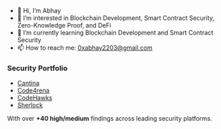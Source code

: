 - 👋 Hi, I’m Abhay  
- 👀 I’m interested in Blockchain Development, Smart Contract Security, Zero-Knowledge Proof, and DeFi  
- 🌱 I’m currently learning Blockchain Development and Smart Contract Security  
- 📫 How to reach me: 0xabhay2203@gmail.com  

### Security Portfolio
- [Cantina](https://cantina.xyz/u/AbhayXo)  
- [Code4rena](https://code4rena.com/@0xabhay)  
- [CodeHawks](https://profiles.cyfrin.io/u/0xabhayy)  
- [Sherlock](https://audits.sherlock.xyz/watson/futureHack)  

With over **+40 high/medium** findings across leading security platforms.
